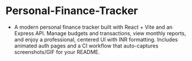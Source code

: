 # Personal-Finance-Tracker
- A modern personal finance tracker built with React + Vite and an Express API. Manage budgets and transactions, view monthly reports, and enjoy a professional, centered UI with INR formatting. Includes animated auth pages and a CI workflow that auto-captures screenshots/GIF for your README.
